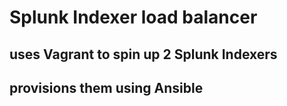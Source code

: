 # Splunk Indexer load balancer
## uses Vagrant to spin up 2 Splunk Indexers
## provisions them using Ansible